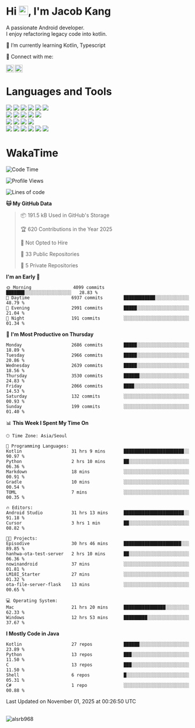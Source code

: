 # Hi <img src="https://media.giphy.com/media/hvRJCLFzcasrR4ia7z/giphy.gif" width="25px">, I'm Jacob Kang
A passionate Android developer.
</br>
I enjoy refactoring legacy code into kotlin.

🌱 I’m currently learning Kotlin, Typescript

🤝 Connect with me:

<a href="https://www.linkedin.com/in/minkyu-kang-b7477b1b2/"><img align="left" src="https://raw.githubusercontent.com/yushi1007/yushi1007/main/images/linkedin.svg" alt="Minkyu Kang | LinkedIn" width="21px"/></a>
<a href="https://www.instagram.com/_jacob_kang/"><img align="left" src="https://raw.githubusercontent.com/yushi1007/yushi1007/main/images/instagram.svg" alt="Jacob Kang | Instagram" width="21px"/></a>

</br>

# Languages and Tools

<div align="left">
<img src="https://img.shields.io/badge/java-007396?logo=java&logoColor=white"/>
<img src="https://img.shields.io/badge/kotlin-7F52FF?logo=kotlin&logoColor=white"/>
<img src="https://img.shields.io/badge/python-3776AB?logo=python&logoColor=white"/>
<img src="https://img.shields.io/badge/bash shell-4EAA25?logo=gnubash&logoColor=white"/>
<img src="https://img.shields.io/badge/c-A8B9CC?logo=c&logoColor=white"/>
<img src="https://img.shields.io/badge/c++-00599C?logo=c%2b%2b&logoColor=white"/>
</div>
<div align="left">
<img src="https://img.shields.io/badge/git-F05032?logo=git&logoColor=white"/>
<img src="https://img.shields.io/badge/github-181717?logo=github&logoColor=white"/>
<img src="https://img.shields.io/badge/mysql-4479A1?logo=mysql&logoColor=white"/>
<img src="https://img.shields.io/badge/sqlite-003B57?logo=sqlite&logoColor=white"/>
<img src="https://img.shields.io/badge/amazon AWS-232F3E?logo=amazonaws&logoColor=white"/>
</div>
<div align="left">
<img src="https://img.shields.io/badge/android-3DDC84?logo=android&logoColor=white"/>
<img src="https://img.shields.io/badge/linux-FCC624?logo=linux&logoColor=white"/>
<img src="https://img.shields.io/badge/flask-000000?logo=flask&logoColor=white"/>
<img src="https://img.shields.io/badge/arduino-00979D?logo=arduino&logoColor=white"/>
</div>
<div align="left">
<img src="https://img.shields.io/badge/slack-4A154B?logo=slack&logoColor=white"/>
<img src="https://img.shields.io/badge/notion-000000?logo=notion&logoColor=white"/>
<img src="https://img.shields.io/badge/jira-0052CC?logo=jira&logoColor=white"/>
<img src="https://img.shields.io/badge/postman-FF6C37?logo=postman&logoColor=white"/>
<img src="https://img.shields.io/badge/intellij-000000?logo=intellijidea&logoColor=white"/>
<img src="https://img.shields.io/badge/pycharm-000000?logo=pycharm&logoColor=white"/>
</div>

# WakaTime

<!--START_SECTION:waka-->
![Code Time](http://img.shields.io/badge/Code%20Time-5%2C567%20hrs%2033%20mins-blue)

![Profile Views](http://img.shields.io/badge/Profile%20Views-0-blue)

![Lines of code](https://img.shields.io/badge/From%20Hello%20World%20I%27ve%20Written-5.9%20million%20lines%20of%20code-blue)

**🐱 My GitHub Data** 

> 📦 191.5 kB Used in GitHub's Storage 
 > 
> 🏆 620 Contributions in the Year 2025
 > 
> 🚫 Not Opted to Hire
 > 
> 📜 33 Public Repositories 
 > 
> 🔑 5 Private Repositories 
 > 
**I'm an Early 🐤** 

```text
🌞 Morning                4099 commits        ███████░░░░░░░░░░░░░░░░░░   28.83 % 
🌆 Daytime                6937 commits        ████████████░░░░░░░░░░░░░   48.79 % 
🌃 Evening                2991 commits        █████░░░░░░░░░░░░░░░░░░░░   21.04 % 
🌙 Night                  191 commits         ░░░░░░░░░░░░░░░░░░░░░░░░░   01.34 % 
```
📅 **I'm Most Productive on Thursday** 

```text
Monday                   2686 commits        █████░░░░░░░░░░░░░░░░░░░░   18.89 % 
Tuesday                  2966 commits        █████░░░░░░░░░░░░░░░░░░░░   20.86 % 
Wednesday                2639 commits        █████░░░░░░░░░░░░░░░░░░░░   18.56 % 
Thursday                 3530 commits        ██████░░░░░░░░░░░░░░░░░░░   24.83 % 
Friday                   2066 commits        ████░░░░░░░░░░░░░░░░░░░░░   14.53 % 
Saturday                 132 commits         ░░░░░░░░░░░░░░░░░░░░░░░░░   00.93 % 
Sunday                   199 commits         ░░░░░░░░░░░░░░░░░░░░░░░░░   01.40 % 
```


📊 **This Week I Spent My Time On** 

```text
🕑︎ Time Zone: Asia/Seoul

💬 Programming Languages: 
Kotlin                   31 hrs 9 mins       ███████████████████████░░   90.97 % 
Python                   2 hrs 10 mins       ██░░░░░░░░░░░░░░░░░░░░░░░   06.36 % 
Markdown                 18 mins             ░░░░░░░░░░░░░░░░░░░░░░░░░   00.91 % 
Gradle                   10 mins             ░░░░░░░░░░░░░░░░░░░░░░░░░   00.54 % 
TOML                     7 mins              ░░░░░░░░░░░░░░░░░░░░░░░░░   00.35 % 

🔥 Editors: 
Android Studio           31 hrs 13 mins      ███████████████████████░░   91.18 % 
Cursor                   3 hrs 1 min         ██░░░░░░░░░░░░░░░░░░░░░░░   08.82 % 

🐱‍💻 Projects: 
Episodive                30 hrs 46 mins      ██████████████████████░░░   89.85 % 
hanhwa-ota-test-server   2 hrs 10 mins       ██░░░░░░░░░░░░░░░░░░░░░░░   06.36 % 
nowinandroid             37 mins             ░░░░░░░░░░░░░░░░░░░░░░░░░   01.81 % 
LM18I_Starter            27 mins             ░░░░░░░░░░░░░░░░░░░░░░░░░   01.32 % 
ota-file-server-flask    13 mins             ░░░░░░░░░░░░░░░░░░░░░░░░░   00.65 % 

💻 Operating System: 
Mac                      21 hrs 20 mins      ████████████████░░░░░░░░░   62.33 % 
Windows                  12 hrs 53 mins      █████████░░░░░░░░░░░░░░░░   37.67 % 
```

**I Mostly Code in Java** 

```text
Kotlin                   27 repos            ██████░░░░░░░░░░░░░░░░░░░   23.89 % 
Python                   13 repos            ███░░░░░░░░░░░░░░░░░░░░░░   11.50 % 
C                        13 repos            ███░░░░░░░░░░░░░░░░░░░░░░   11.50 % 
Shell                    6 repos             █░░░░░░░░░░░░░░░░░░░░░░░░   05.31 % 
C#                       1 repo              ░░░░░░░░░░░░░░░░░░░░░░░░░   00.88 % 
```




 Last Updated on November 01, 2025 at 00:26:50 UTC
<!--END_SECTION:waka-->

</br>

<div align="left">
<img align="left" src="https://github-readme-stats.vercel.app/api/top-langs?username=alsrb968&show_icons=true&locale=en&layout=compact&theme=dark" alt="alsrb968" />
</div>
